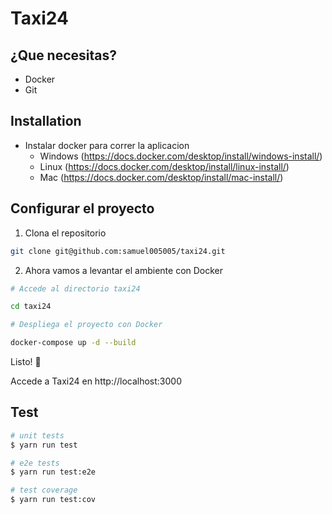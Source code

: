 [circleci-image]: https://img.shields.io/circleci/build/github/nestjs/nest/master?token=abc123def456
[circleci-url]: https://circleci.com/gh/nestjs/nest

  <p align="center"><h1>Taxi24</h1></p>

## ¿Que necesitas?

- Docker
- Git

## Installation

- Instalar docker para correr la aplicacion
  - Windows (https://docs.docker.com/desktop/install/windows-install/)
  - Linux (https://docs.docker.com/desktop/install/linux-install/)
  - Mac (https://docs.docker.com/desktop/install/mac-install/)

## Configurar el proyecto

1. Clona el repositorio

```bash
git clone git@github.com:samuel005005/taxi24.git
```

2. Ahora vamos a levantar el ambiente con Docker

```bash
# Accede al directorio taxi24

cd taxi24

# Despliega el proyecto con Docker

docker-compose up -d --build
```

Listo! 🚀

Accede a Taxi24 en http://localhost:3000

## Test

```bash
# unit tests
$ yarn run test

# e2e tests
$ yarn run test:e2e

# test coverage
$ yarn run test:cov
```
